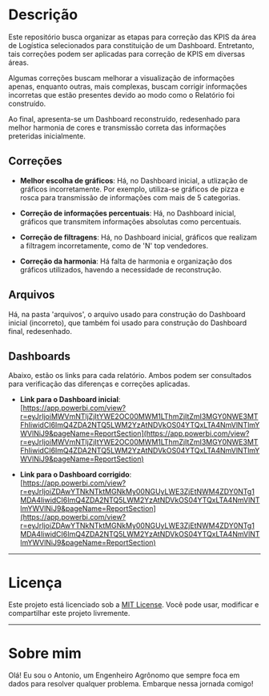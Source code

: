 # Descrição
Este repositório busca organizar as etapas para correção das KPIS da área de Logística 
selecionados para constituição de um Dashboard. Entretanto, tais correções podem ser 
aplicadas para correção de KPIS em diversas áreas.

Algumas correções buscam melhorar a visualização de informações apenas, enquanto outras,
mais complexas, buscam corrigir informações incorretas que estão presentes devido ao modo como o Relatório foi construído.

Ao final, apresenta-se um Dashboard reconstruído, redesenhado para melhor harmonia de cores
e transmissão correta das informações preteridas inicialmente.

## Correções
- **Melhor escolha de gráficos**: Há, no Dashboard inicial, a utlização de gráficos incorretamente. Por exemplo, utiliza-se gráficos de pizza e rosca para transmissão de informações com mais de 5 categorias.

- **Correção de informações percentuais**: Há, no Dashboard inicial, gráficos que transmitem informações absolutas como percentuais.

- **Correção de filtragens**: Há, no Dashboard inicial, gráficos que realizam a filtragem incorretamente, como de 'N' top vendedores. 

- **Correção da harmonia**: Há falta de harmonia e organização dos gráficos utilizados, havendo a necessidade de reconstrução.

## Arquivos
Há, na pasta 'arquivos', o arquivo usado para construção do Dashboard inicial (incorreto),
que também foi usado para construção do Dashboard final, redesenhado.

## Dashboards
Abaixo, estão os links para cada relatório. Ambos podem ser consultados para verificação das diferenças e correções aplicadas.

- **Link para o Dashboard inicial**:  
  [https://app.powerbi.com/view?r=eyJrIjoiMWVmNTljZjItYWE2OC00MWM1LThmZjItZmI3MGY0NWE3MTFhIiwidCI6ImQ4ZDA2NTQ5LWM2YzAtNDVkOS04YTQxLTA4NmVlNTlmYWVlNiJ9&pageName=ReportSection](https://app.powerbi.com/view?r=eyJrIjoiMWVmNTljZjItYWE2OC00MWM1LThmZjItZmI3MGY0NWE3MTFhIiwidCI6ImQ4ZDA2NTQ5LWM2YzAtNDVkOS04YTQxLTA4NmVlNTlmYWVlNiJ9&pageName=ReportSection)

- **Link para o Dashboard corrigido**:  
 [https://app.powerbi.com/view?r=eyJrIjoiZDAwYTNkNTktMGNkMy00NGUyLWE3ZjEtNWM4ZDY0NTg1MDA4IiwidCI6ImQ4ZDA2NTQ5LWM2YzAtNDVkOS04YTQxLTA4NmVlNTlmYWVlNiJ9&pageName=ReportSection](https://app.powerbi.com/view?r=eyJrIjoiZDAwYTNkNTktMGNkMy00NGUyLWE3ZjEtNWM4ZDY0NTg1MDA4IiwidCI6ImQ4ZDA2NTQ5LWM2YzAtNDVkOS04YTQxLTA4NmVlNTlmYWVlNiJ9&pageName=ReportSection)

---

# Licença
Este projeto está licenciado sob a [MIT License](LICENSE). Você pode usar, modificar e compartilhar este projeto livremente.

---

# Sobre mim
Olá! Eu sou o Antonio, um Engenheiro Agrônomo que sempre foca em dados para resolver qualquer problema. Embarque nessa jornada comigo!

